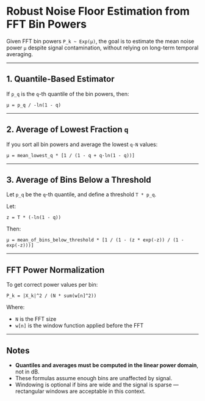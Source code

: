 # Robust Noise Floor Estimation from FFT Bin Powers

Given FFT bin powers `P_k ~ Exp(μ)`, the goal is to estimate the mean noise power `μ` despite signal contamination, without relying on long-term temporal averaging.

---

## 1. Quantile-Based Estimator

If `p_q` is the `q`-th quantile of the bin powers, then:

`μ = p_q / -ln(1 - q)`

---

## 2. Average of Lowest Fraction `q`

If you sort all bin powers and average the lowest `q·N` values:

`μ = mean_lowest_q * [1 / (1 - q + q·ln(1 - q))]`

---

## 3. Average of Bins Below a Threshold

Let `p_q` be the `q`-th quantile, and define a threshold `T * p_q`.

Let:

`z = T * (-ln(1 - q))`

Then:

`μ = mean_of_bins_below_threshold * [1 / (1 - (z * exp(-z)) / (1 - exp(-z)))]`

---

## FFT Power Normalization

To get correct power values per bin:

`P_k = |X_k|^2 / (N * sum(w[n]^2))`

Where:
- `N` is the FFT size
- `w[n]` is the window function applied before the FFT

---

## Notes

- **Quantiles and averages must be computed in the linear power domain**, not in dB.
- These formulas assume enough bins are unaffected by signal.
- Windowing is optional if bins are wide and the signal is sparse — rectangular windows are acceptable in this context.
